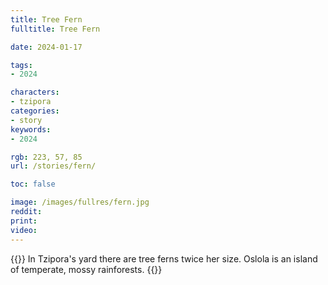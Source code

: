 ```yaml
---
title: Tree Fern
fulltitle: Tree Fern

date: 2024-01-17

tags:
- 2024

characters:
- tzipora
categories:
- story
keywords:
- 2024

rgb: 223, 57, 85
url: /stories/fern/

toc: false

image: /images/fullres/fern.jpg
reddit:
print:
video:
---
```

{{<note caption>}}
In Tzipora's yard there are tree ferns twice her size. Oslola is an island of temperate, mossy rainforests.
{{</note>}}